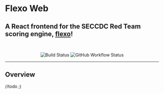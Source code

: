 <div align="center>

<img src="./public/flexo.png" align="center">

# Flexo Web

## A React frontend for the SECCDC Red Team scoring engine, [flexo](https;//github.com/seccdc/flexo)!

</div>

<br/>

<div align="center">

![Build Status](https://github.com/parsec/flexo-web/actions/workflows/build_react.yml/badge.svg)
![GitHub Workflow Status](https://img.shields.io/github/workflow/status/parsec/flexo-web/build_react.yml?style=for-the-badge)

</div>

---

## Overview

//todo ;)
